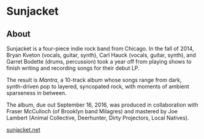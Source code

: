 # Sunjacket

## About

Sunjacket is a four-piece indie rock band from Chicago. In the fall of 2014, Bryan Kveton (vocals, guitar, synth), Carl Hauck (vocals, guitar, synth), and Garret Bodette (drums, percussion) took a year off from playing shows to finish writing and recording songs for their debut LP.

The result is *Mantra*, a 10-track album whose songs range from dark, synth-driven pop to layered, syncopated rock, with moments of ambient sparseness in between.

The album, due out September 16, 2016, was produced in collaboration with Fraser McCulloch (of Brooklyn band Milagres) and mastered by Joe Lambert (Animal Collective, Deerhunter, Dirty Projectors, Local Natives).

[sunjacket.net](http://sunjacket.net)